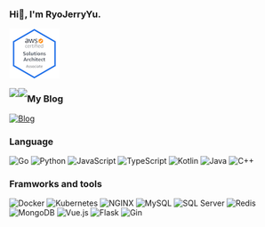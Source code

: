 
### Hi👋, I'm RyoJerryYu.

[![AWS Certified Solutions Architect – Associate](assets/aws-certified-solutions-architect-associate.png)](https://www.credly.com/badges/b73ee111-8813-418a-b0e5-e8db234bbef9/public_url)


<img align="left" src="https://github-readme-stats.vercel.app/api/top-langs/?username=RyoJerryYu&layout=compact&show_icons=true&theme=cobalt&card_width=445"/>
  
  
<img align="left" src="https://github-readme-stats.vercel.app/api?username=RyoJerryYu&show_icons=true&theme=cobalt"/>

### My Blog

[![Blog](https://img.shields.io/badge/-Click%20Here%20To%20Visit%20My%20Blog-193549?style=for-the-badge)](https://RyoJerryYu.github.io)

### Language

![Go](https://img.shields.io/badge/-Go-193549?style=flat-square&logo=go&logoColor=white)
![Python](https://img.shields.io/badge/-Python-193549?style=flat-square&logo=python&logoColor=white)
![JavaScript](https://img.shields.io/badge/-JavaScript-193549?style=flat-square&logo=JavaScript&logoColor=white)
![TypeScript](https://img.shields.io/badge/-TypeScript-193549?style=flat-square&logo=TypeScript&logoColor=white)
![Kotlin](https://img.shields.io/badge/-Kotlin-193549?style=flat-square&logo=Kotlin&logoColor=white)
![Java](https://img.shields.io/badge/-Java-193549?style=flat-square&logo=Java&logoColor=white)
![C++](https://img.shields.io/badge/-C++-193549?style=flat-square&logo=C%2B%2B&logoColor=white)
  
### Framworks and tools

![Docker](https://img.shields.io/badge/-Docker-193549?style=flat-square&logo=Docker&logoColor=white)
![Kubernetes](https://img.shields.io/badge/-Kubernetes-193549?style=flat-square&logo=Kubernetes&logoColor=white)
![NGINX](https://img.shields.io/badge/-NGINX-193549?style=flat-square&logo=NGINX&logoColor=white)
![MySQL](https://img.shields.io/badge/-MySQL-193549?style=flat-square&logo=MySQL&logoColor=white)
![SQL Server](https://img.shields.io/badge/-SQLServer-193549?style=flat-square&logo=microsoft-sql-server&logoColor=white)
![Redis](https://img.shields.io/badge/-Redis-193549?style=flat-square&logo=Redis&logoColor=white)
![MongoDB](https://img.shields.io/badge/-MongoDB-193549?style=flat-square&logo=MongoDB&logoColor=white)
![Vue.js](https://img.shields.io/badge/-Vue.js-193549?style=flat-square&logo=vue.js&logoColor=white)
![Flask](https://img.shields.io/badge/-Flask-193549?style=flat-square&logo=Flask&logoColor=white)
![Gin](https://img.shields.io/badge/-Gin-193549?style=flat-square&logoColor=white)
  
<!--
**RyoJerryYu/RyoJerryYu** is a ✨ _special_ ✨ repository because its `README.md` (this file) appears on your GitHub profile.

Here are some ideas to get you started:

- 🔭 I’m currently working on ...
- 🌱 I’m currently learning ...
- 👯 I’m looking to collaborate on ...
- 🤔 I’m looking for help with ...
- 💬 Ask me about ...
- 📫 How to reach me: ...
- 😄 Pronouns: ...
- ⚡ Fun fact: ...
-->
